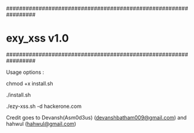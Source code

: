 
#################################################################
#			            exy_xss v1.0                                 	#
#################################################################



Usage options :

chmod +x install.sh

./install.sh

./ezy-xss.sh -d hackerone.com

Credit goes to Devansh(Asm0d3us) (devanshbatham009@gmail.com)
and  hahwul (hahwul@gmail.com)
